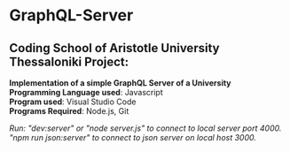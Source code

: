 # GraphQL-Server
## Coding School of Aristotle University Thessaloniki Project:

**Implementation of a simple GraphQL Server of a University**\
**Programming Language used**: Javascript\
**Program used**: Visual Studio Code\
**Programs Required**: Node.js, Git

*Run: "dev:server" or  "node server.js" to connect to local server port 4000.\
      "npm run json:server" to connect to json server on local host 3000.*

